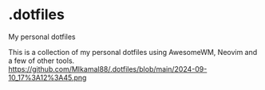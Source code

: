 # .dotfiles
My personal dotfiles

This is a collection of my personal dotfiles using AwesomeWM, Neovim and a few of other tools.
https://github.com/MIkamal88/.dotfiles/blob/main/2024-09-10_17%3A12%3A45.png
